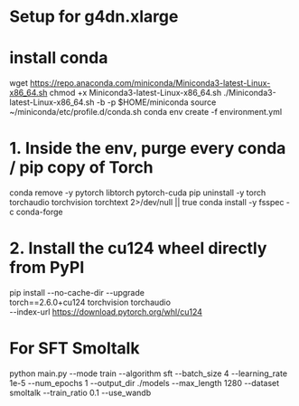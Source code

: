 # Setup for g4dn.xlarge 

# install conda
wget https://repo.anaconda.com/miniconda/Miniconda3-latest-Linux-x86_64.sh
chmod +x Miniconda3-latest-Linux-x86_64.sh
./Miniconda3-latest-Linux-x86_64.sh -b -p $HOME/miniconda
source ~/miniconda/etc/profile.d/conda.sh
conda env create -f environment.yml

# 1. Inside the env, purge every conda / pip copy of Torch
conda remove -y pytorch libtorch pytorch-cuda
pip   uninstall -y torch torchaudio torchvision torchtext 2>/dev/null || true
conda install -y fsspec -c conda-forge

# 2. Install the cu124 wheel directly from PyPI
pip install --no-cache-dir --upgrade \
    torch==2.6.0+cu124 torchvision torchaudio \
    --index-url https://download.pytorch.org/whl/cu124



# For SFT Smoltalk
python main.py --mode train --algorithm sft --batch_size 4 --learning_rate 1e-5 --num_epochs 1 --output_dir ./models --max_length 1280 --dataset smoltalk --train_ratio 0.1 --use_wandb       